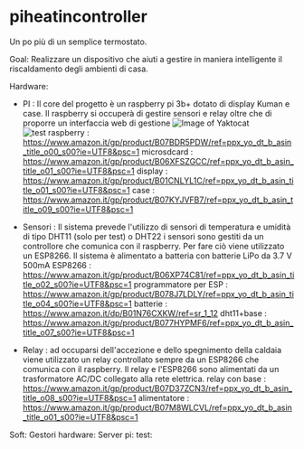 # piheatincontroller

Un po più di un semplice termostato.

Goal:
  Realizzare un dispositivo che aiuti a gestire in maniera intelligente il riscaldamento degli ambienti di casa.
  
Hardware:
  - PI : Il core del progetto è un raspberry pi 3b+ dotato di display Kuman e case. Il raspberry si occuperà di gestire sensori e relay oltre che di proporre un interfaccia web di gestione
![Image of Yaktocat](https://octodex.github.com/images/yaktocat.png)        
![test](https://github.com/pierp0/piheatincontroller/edit/master/IMG/770A5842-1612x1080.jpg)
    raspberry   : https://www.amazon.it/gp/product/B07BDR5PDW/ref=ppx_yo_dt_b_asin_title_o00_s00?ie=UTF8&psc=1
    microsdcard : https://www.amazon.it/gp/product/B06XFSZGCC/ref=ppx_yo_dt_b_asin_title_o01_s00?ie=UTF8&psc=1
    display     : https://www.amazon.it/gp/product/B01CNLYL1C/ref=ppx_yo_dt_b_asin_title_o01_s00?ie=UTF8&psc=1
    case        : https://www.amazon.it/gp/product/B07KYJVFB7/ref=ppx_yo_dt_b_asin_title_o09_s00?ie=UTF8&psc=1
  
  - Sensori : Il sistema prevede l'utilizzo di sensori di temperatura e umidità di tipo DHT11 (solo per test) o DHT22 i sensori sono gestiti da un controllore che comunica con il raspberry. Per fare ciò viene utilizzato un ESP8266. Il sistema è alimentato a batteria con batterie LiPo da 3.7 V 500mA
    ESP8266     : https://www.amazon.it/gp/product/B06XP74C81/ref=ppx_yo_dt_b_asin_title_o02_s00?ie=UTF8&psc=1
    programmatore per ESP : https://www.amazon.it/gp/product/B078J7LDLY/ref=ppx_yo_dt_b_asin_title_o04_s00?ie=UTF8&psc=1
    batterie    : https://www.amazon.it/dp/B01N76CXKW/ref=sr_1_12
    dht11+base  : https://www.amazon.it/gp/product/B077HYPMF6/ref=ppx_yo_dt_b_asin_title_o07_s00?ie=UTF8&psc=1
  
  - Relay : ad occuparsi dell'accezione e dello spegnimento della caldaia viene utilizzato un relay controllato sempre da un ESP8266 che comunica con il raspberry. Il relay e l'ESP8266 sono alimentati da un trasformatore AC/DC collegato alla rete elettrica.
    relay con base : https://www.amazon.it/gp/product/B07D37ZCN3/ref=ppx_yo_dt_b_asin_title_o08_s00?ie=UTF8&psc=1
    alimentatore   : https://www.amazon.it/gp/product/B07M8WLCVL/ref=ppx_yo_dt_b_asin_title_o01_s00?ie=UTF8&psc=1
    
Soft:
  Gestori hardware: 
  Server pi:
  test:
